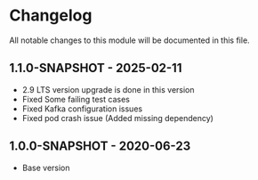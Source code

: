 # Changelog

All notable changes to this module will be documented in this file.

## 1.1.0-SNAPSHOT - 2025-02-11
- 2.9 LTS version upgrade is done in this version
- Fixed Some failing test cases
- Fixed Kafka configuration issues
- Fixed pod crash issue (Added missing dependency)

## 1.0.0-SNAPSHOT - 2020-06-23

- Base version
